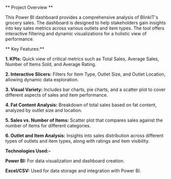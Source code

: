 ** Project Overview **

This Power BI dashboard provides a comprehensive analysis of BlinkIT's grocery sales. The dashboard is designed to help stakeholders gain insights into key sales metrics across various outlets and item types. The tool offers interactive filtering and dynamic visualizations for a holistic view of performance.

** Key Features:**

**1. KPIs:** Quick view of critical metrics such as Total Sales, Average Sales, Number of Items Sold, and Average Rating.

**2. Interactive Slicers:** Filters for Item Type, Outlet Size, and Outlet Location, allowing dynamic data exploration.

**3. Visual Variety:** Includes bar charts, pie charts, and a scatter plot to cover different aspects of sales and item performance.

**4. Fat Content Analysis:** Breakdown of total sales based on fat content, analyzed by outlet size and location.

**5. Sales vs. Number of Items:** Scatter plot that compares sales against the number of items for different categories.

**6. Outlet and Item Analysis:** Insights into sales distribution across different types of outlets and item types, along with ratings and item visibility.

**Technologies Used:-**

**Power BI:** For data visualization and dashboard creation.

**Excel/CSV:** Used for data storage and integration with Power BI.